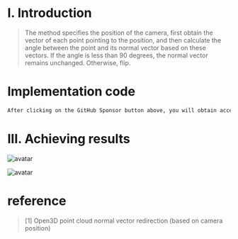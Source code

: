 #  I. Introduction 

>  The method specifies the position of the camera, first obtain the vector of each point pointing to the position, and then calculate the angle between the point and its normal vector based on these vectors. If the angle is less than 90 degrees, the normal vector remains unchanged. Otherwise, flip. 

#  Implementation code 

 ```python  
After clicking on the GitHub Sponsor button above, you will obtain access permissions to my private code repository ( https://github.com/slowlon/my_code_bar ) to view this blog code. By searching the code number of this blog, you can find the code you need, code number is: 2024020309574089977
 ```  
#  III. Achieving results 

![avatar]( 61f0f7a6d9ff424da81d2197c53d59b4.png) 

 ![avatar]( f9291a18c1024b6abf7391e4690dd578.png) 

#  reference 

>  [1] Open3D point cloud normal vector redirection (based on camera position) 

